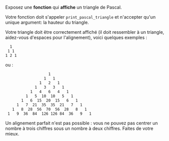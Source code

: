 Exposez une **fonction** qui **affiche** un triangle de Pascal.

Votre fonction doit s'appeler `print_pascal_triangle` et n'accepter
qu'un unique argument: la hauteur du triangle.

Votre triangle doit être correctement affiché (il doit ressembler à un
triangle, aidez-vous d'espaces pour l'alignement), voici quelques
exemples :

```text
  1
 1 1
1 2 1
```

ou :

```text
                   1
                 1   1
               1   2   1
             1   3   3   1
           1   4   6   4   1
         1   5  10  10   5   1
       1   6  15  20  15   6   1
     1   7  21  35  35  21   7   1
   1   8  28  56  70  56  28   8   1
 1   9  36  84  126 126 84  36   9   1
```

Un alignement parfait n'est pas possible : vous ne pouvez pas centrer
un nombre à trois chiffres sous un nombre à deux chiffres. Faites de
votre mieux.
